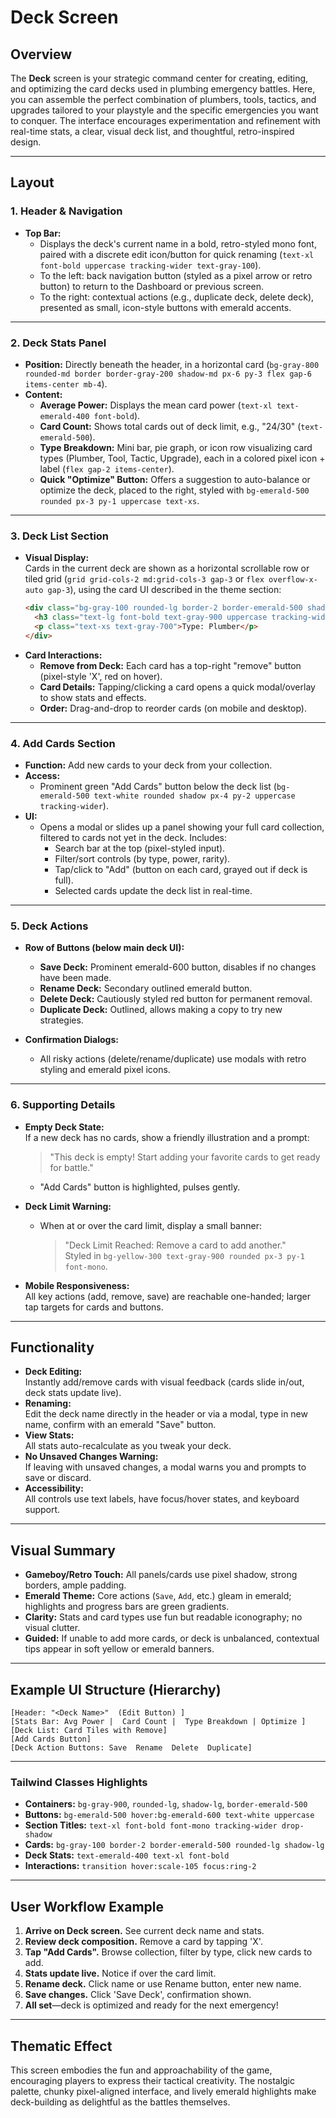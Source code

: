 # Deck Screen

## Overview

The **Deck** screen is your strategic command center for creating, editing, and optimizing the card decks used in plumbing emergency battles. Here, you can assemble the perfect combination of plumbers, tools, tactics, and upgrades tailored to your playstyle and the specific emergencies you want to conquer. The interface encourages experimentation and refinement with real-time stats, a clear, visual deck list, and thoughtful, retro-inspired design.

---

## Layout

### 1. Header & Navigation

- **Top Bar:**  
  - Displays the deck's current name in a bold, retro-styled mono font, paired with a discrete edit icon/button for quick renaming (`text-xl font-bold uppercase tracking-wider text-gray-100`).
  - To the left: back navigation button (styled as a pixel arrow or retro button) to return to the Dashboard or previous screen.
  - To the right: contextual actions (e.g., duplicate deck, delete deck), presented as small, icon-style buttons with emerald accents.

---

### 2. Deck Stats Panel

- **Position:** Directly beneath the header, in a horizontal card (`bg-gray-800 rounded-md border border-gray-200 shadow-md px-6 py-3 flex gap-6 items-center mb-4`).
- **Content:**
  - **Average Power:** Displays the mean card power (`text-xl text-emerald-400 font-bold`).
  - **Card Count:** Shows total cards out of deck limit, e.g., "24/30" (`text-emerald-500`).
  - **Type Breakdown:** Mini bar, pie graph, or icon row visualizing card types (Plumber, Tool, Tactic, Upgrade), each in a colored pixel icon + label (`flex gap-2 items-center`).
  - **Quick "Optimize" Button:** Offers a suggestion to auto-balance or optimize the deck, placed to the right, styled with `bg-emerald-500 rounded px-3 py-1 uppercase text-xs`.

---

### 3. Deck List Section

- **Visual Display:**  
  Cards in the current deck are shown as a horizontal scrollable row or tiled grid (`grid grid-cols-2 md:grid-cols-3 gap-3` or `flex overflow-x-auto gap-3`), using the card UI described in the theme section:
  ```html
  <div class="bg-gray-100 rounded-lg border-2 border-emerald-500 shadow-lg px-4 py-3 relative overflow-hidden">
    <h3 class="text-lg font-bold text-gray-900 uppercase tracking-wide">Card Name</h3>
    <p class="text-xs text-gray-700">Type: Plumber</p>
  </div>
  ```
- **Card Interactions:**  
  - **Remove from Deck:** Each card has a top-right "remove" button (pixel-style 'X', red on hover).
  - **Card Details:** Tapping/clicking a card opens a quick modal/overlay to show stats and effects.
  - **Order:** Drag-and-drop to reorder cards (on mobile and desktop).

---

### 4. Add Cards Section

- **Function:** Add new cards to your deck from your collection.
- **Access:**  
  - Prominent green "Add Cards" button below the deck list (`bg-emerald-500 text-white rounded shadow px-4 py-2 uppercase tracking-wider`).
- **UI:**  
  - Opens a modal or slides up a panel showing your full card collection, filtered to cards not yet in the deck. Includes:
    - Search bar at the top (pixel-styled input).
    - Filter/sort controls (by type, power, rarity).
    - Tap/click to "Add" (button on each card, grayed out if deck is full).
    - Selected cards update the deck list in real-time.

---

### 5. Deck Actions

- **Row of Buttons (below main deck UI):**
  - **Save Deck:** Prominent emerald-600 button, disables if no changes have been made.
  - **Rename Deck:** Secondary outlined emerald button.
  - **Delete Deck:** Cautiously styled red button for permanent removal.
  - **Duplicate Deck:** Outlined, allows making a copy to try new strategies.

- **Confirmation Dialogs:**
  - All risky actions (delete/rename/duplicate) use modals with retro styling and emerald pixel icons.

---

### 6. Supporting Details

- **Empty Deck State:**  
  If a new deck has no cards, show a friendly illustration and a prompt:  
  > "This deck is empty! Start adding your favorite cards to get ready for battle."
  - "Add Cards" button is highlighted, pulses gently.

- **Deck Limit Warning:**  
  - When at or over the card limit, display a small banner:  
    > "Deck Limit Reached: Remove a card to add another."  
    Styled in `bg-yellow-300 text-gray-900 rounded px-3 py-1 font-mono`.

- **Mobile Responsiveness:**  
  All key actions (add, remove, save) are reachable one-handed; larger tap targets for cards and buttons.

---

## Functionality

- **Deck Editing:**  
  Instantly add/remove cards with visual feedback (cards slide in/out, deck stats update live).
- **Renaming:**  
  Edit the deck name directly in the header or via a modal, type in new name, confirm with an emerald "Save" button.
- **View Stats:**  
  All stats auto-recalculate as you tweak your deck.
- **No Unsaved Changes Warning:**  
  If leaving with unsaved changes, a modal warns you and prompts to save or discard.
- **Accessibility:**  
  All controls use text labels, have focus/hover states, and keyboard support.

---

## Visual Summary

- **Gameboy/Retro Touch:** All panels/cards use pixel shadow, strong borders, ample padding.
- **Emerald Theme:** Core actions (`Save`, `Add`, etc.) gleam in emerald; highlights and progress bars are green gradients.
- **Clarity:** Stats and card types use fun but readable iconography; no visual clutter.
- **Guided:** If unable to add more cards, or deck is unbalanced, contextual tips appear in soft yellow or emerald banners.

---

## Example UI Structure (Hierarchy)

```plaintext
[Header: "<Deck Name>"  (Edit Button) ]
[Stats Bar: Avg Power |  Card Count |  Type Breakdown | Optimize ]
[Deck List: Card Tiles with Remove]
[Add Cards Button]
[Deck Action Buttons: Save  Rename  Delete  Duplicate]
```

---

### Tailwind Classes Highlights

- **Containers:** `bg-gray-900`, `rounded-lg`, `shadow-lg`, `border-emerald-500`
- **Buttons:** `bg-emerald-500 hover:bg-emerald-600 text-white uppercase`
- **Section Titles:** `text-xl font-bold font-mono tracking-wider drop-shadow`
- **Cards:** `bg-gray-100 border-2 border-emerald-500 rounded-lg shadow-lg`
- **Deck Stats:** `text-emerald-400 text-xl font-bold`
- **Interactions:** `transition hover:scale-105 focus:ring-2`

---

## User Workflow Example

1. **Arrive on Deck screen.** See current deck name and stats.
2. **Review deck composition.** Remove a card by tapping 'X'.
3. **Tap "Add Cards".** Browse collection, filter by type, click new cards to add.
4. **Stats update live.** Notice if over the card limit.
5. **Rename deck.** Click name or use Rename button, enter new name.
6. **Save changes.** Click 'Save Deck', confirmation shown.
7. **All set**—deck is optimized and ready for the next emergency!

---

## Thematic Effect

This screen embodies the fun and approachability of the game, encouraging players to express their tactical creativity. The nostalgic palette, chunky pixel-aligned interface, and lively emerald highlights make deck-building as delightful as the battles themselves.